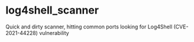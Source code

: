 # log4shell_scanner
Quick and dirty scanner, hitting common ports looking for Log4Shell (CVE-2021-44228) vulnerability
